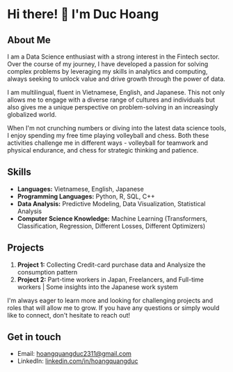 # Hi there! 👋 I'm Duc Hoang

## About Me

I am a Data Science enthusiast with a strong interest in the Fintech sector. Over the course of my journey, I have developed a passion for solving complex problems by leveraging my skills in analytics and computing, always seeking to unlock value and drive growth through the power of data.

I am multilingual, fluent in Vietnamese, English, and Japanese. This not only allows me to engage with a diverse range of cultures and individuals but also gives me a unique perspective on problem-solving in an increasingly globalized world.

When I'm not crunching numbers or diving into the latest data science tools, I enjoy spending my free time playing volleyball and chess. Both these activities challenge me in different ways - volleyball for teamwork and physical endurance, and chess for strategic thinking and patience.

## Skills

- **Languages:** Vietnamese, English, Japanese
- **Programming Languages:** Python, R, SQL, C++
- **Data Analysis:** Predictive Modeling, Data Visualization, Statistical Analysis
- **Computer Science Knowledge:** Machine Learning (Transformers, Classification, Regression, Different Losses, Different Optimizers)

## Projects

1. **Project 1:** Collecting Credit-card purchase data and Analysize the consumption pattern
2. **Project 2:** Part-time workers in Japan, Freelancers, and Full-time workers | Some insights into the Japanese work system
<!--
3. **Project 2:** 
4. **Project 3:** 
-->

I'm always eager to learn more and looking for challenging projects and roles that will allow me to grow. If you have any questions or simply would like to connect, don't hesitate to reach out!

## Get in touch

- Email: hoangquangduc2311@gmail.com
- LinkedIn: [linkedin.com/in/hoangquangduc](https://www.linkedin.com/in/hoangquangduc/)
<!--
- Twitter: 
-->
